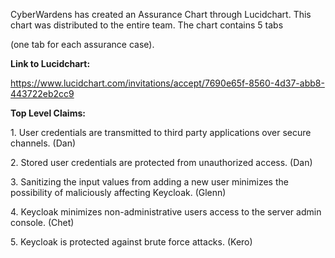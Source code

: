 CyberWardens has created an Assurance Chart through Lucidchart. This
chart was distributed to the entire team. The chart contains 5 tabs

(one tab for each assurance case).

**Link to Lucidchart:**

https://www.lucidchart.com/invitations/accept/7690e65f-8560-4d37-abb8-443722eb2cc9

**Top Level Claims:**

1\. User credentials are transmitted to third party applications over
secure channels. (Dan)

2\. Stored user credentials are protected from unauthorized access. (Dan)

3\. Sanitizing the input values from adding a new user minimizes the
possibility of maliciously affecting Keycloak. (Glenn)

4\. Keycloak minimizes non-administrative users access to the server
admin console. (Chet)

5\. Keycloak is protected against brute force attacks. (Kero)
